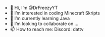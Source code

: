 - 👋 Hi, I’m @DrFreezyYT
- 👀 I’m interested in coding Minecraft Skripts
- 🌱 I’m currently learning Java
- 💞️ I’m looking to collaborate on ...
- 📫 How to reach me: Discord: dattv

<!---
DrFreezyYT/DrFreezyYT is a ✨ special ✨ repository because its `README.md` (this file) appears on your GitHub profile.
You can click the Preview link to take a look at your changes.
--->

